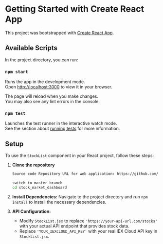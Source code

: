 # Getting Started with Create React App

This project was bootstrapped with [Create React App](https://github.com/facebook/create-react-app).

## Available Scripts

In the project directory, you can run:

### `npm start`

Runs the app in the development mode.\
Open [http://localhost:3000](http://localhost:3000) to view it in your browser.

The page will reload when you make changes.\
You may also see any lint errors in the console.

### `npm test`

Launches the test runner in the interactive watch mode.\
See the section about [running tests](https://facebook.github.io/create-react-app/docs/running-tests) for more information.

## Setup

To use the `StockList` component in your React project, follow these steps:

1. **Clone the repository**

    ```bash
    Source code Repository URL for web application: https://github.com/BharathReddy023/Stock-market-dashboard.git
  
    switch to master branch
    cd stock_market_dashboard
    ```

2. **Install Dependencies:** Navigate to the project directory and run `npm install` to install the necessary dependencies.

3. **API Configuration:**

   - Modify `StockList.jsx` to replace `'https://your-api-url.com/stocks'` with your actual API endpoint that provides stock data.
   - Replace `'YOUR_IEXCLOUD_API_KEY'` with your real IEX Cloud API key in `StockList.jsx`.